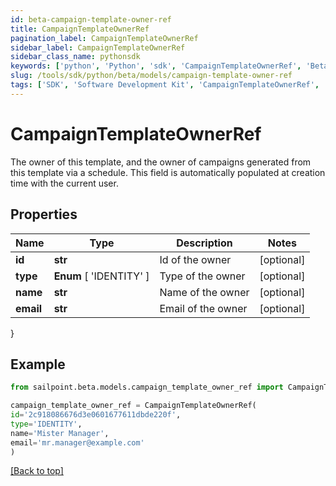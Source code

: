 ```yaml
---
id: beta-campaign-template-owner-ref
title: CampaignTemplateOwnerRef
pagination_label: CampaignTemplateOwnerRef
sidebar_label: CampaignTemplateOwnerRef
sidebar_class_name: pythonsdk
keywords: ['python', 'Python', 'sdk', 'CampaignTemplateOwnerRef', 'BetaCampaignTemplateOwnerRef'] 
slug: /tools/sdk/python/beta/models/campaign-template-owner-ref
tags: ['SDK', 'Software Development Kit', 'CampaignTemplateOwnerRef', 'BetaCampaignTemplateOwnerRef']
---
```


# CampaignTemplateOwnerRef

The owner of this template, and the owner of campaigns generated from this template via a schedule. This field is automatically populated at creation time with the current user.

## Properties

Name | Type | Description | Notes
------------ | ------------- | ------------- | -------------
**id** | **str** | Id of the owner | [optional] 
**type** |  **Enum** [  'IDENTITY' ] | Type of the owner | [optional] 
**name** | **str** | Name of the owner | [optional] 
**email** | **str** | Email of the owner | [optional] 
}

## Example

```python
from sailpoint.beta.models.campaign_template_owner_ref import CampaignTemplateOwnerRef

campaign_template_owner_ref = CampaignTemplateOwnerRef(
id='2c918086676d3e0601677611dbde220f',
type='IDENTITY',
name='Mister Manager',
email='mr.manager@example.com'
)

```
[[Back to top]](#) 

